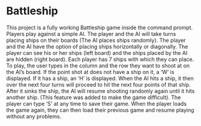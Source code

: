 # Battleship

This project is a fully working Battleship game inside the command prompt. Players play against a simple AI. The player and the AI will take turns placing ships on their boards (The AI places ships randomly). The player and the AI have the option of placing ships horizontally or diagonally. The player can see his or her ships (left board) and the ships placed by the AI are hidden (right board). Each player has 7 ships with which they can place. To play, the user types in the column and the row they want to shoot at on the AI’s board. If the point shot at does not have a ship on it, a ‘W’ is displayed. If it has a ship, an ‘H’ is displayed. When the AI hits a ship, it then over the next four turns will proceed to hit the next four points of that ship. After it sinks the ship, the AI will resume shooting randomly again until it hits another ship. (This feature was added to make the game difficult). The player can type ‘S’ at any time to save their game. When the player loads the game again, they can then load their previous game and resume playing without any problems. 
